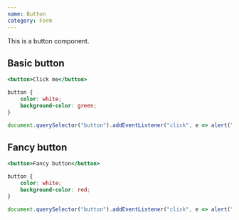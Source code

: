 ```yaml
---
name: Button
category: Form
---
```


This is a button component.

## Basic button

```basic-button.html
<button>Click me</button>
```

```basic-button.css
button {
	color: white;
	background-color: green;
}
```

```basic-button.js
document.querySelector("button").addEventListener("click", e => alert("Clicked button"))
```

## Fancy button

```fancy-button.html
<button>Fancy button</button>
```

```fancy-button.css
button {
	color: white;
	background-color: red;
}
```

```fancy-button.js
document.querySelector("button").addEventListener("click", e => alert("Clicked fancy button"))
```
